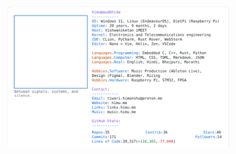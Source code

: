 <a href="https://github.com/HimuCodes">
  <picture>
    <source media="(prefers-color-scheme: dark)" srcset="https://raw.githubusercontent.com/HimuCodes/HimuCodes/main/dark.svg?b=1760845426">
    <img alt="HimuCodes's GitHub Profile README" src="https://raw.githubusercontent.com/HimuCodes/HimuCodes/main/light.svg?b=1760845426">
  </picture>
</a>
